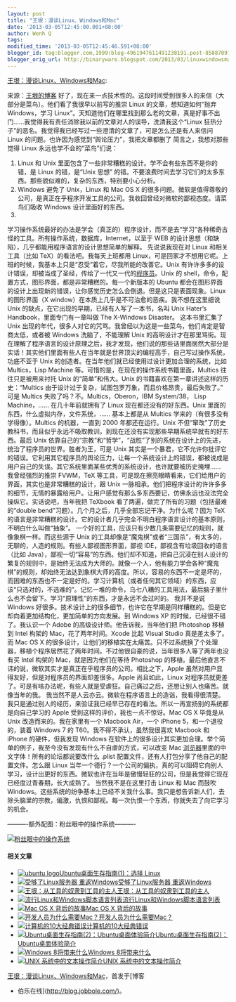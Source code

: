 ```yaml
---
layout: post
title: "王垠：漫谈Linux、Windows和Mac"
date: '2013-03-05T12:45:00.001+08:00'
author: Wenh Q
tags:
modified_time: '2013-03-05T12:45:46.591+08:00'
blogger_id: tag:blogger.com,1999:blog-4961947611491238191.post-8588709718300611665
blogger_orig_url: http://binaryware.blogspot.com/2013/03/linuxwindowsmac.html
---
```


[王垠：漫谈Linux、Windows和Mac](http://blog.jobbole.com/34764/?utm_source=rss&utm_medium=rss&utm_campaign=%25e7%258e%258b%25e5%259e%25a0%25ef%25bc%259a%25e6%25bc%25ab%25e8%25b0%2588linux%25e3%2580%2581windows%25e5%2592%258cmac):

来源：[王垠的博客](http://blog.sina.com.cn/s/blog_5d90e82f0101iiwl.html)
好了，现在来一点技术性的。这段时间受到很多人的来信（大部分是菜鸟）。他们看了我很早以前写的推崇
Linux 的文章，想知道如何“抛弃 Windows，学习
Linux”。天知道他们在哪里找到那么老的文章，真是好事不出门……我觉得我有责任消除我以前的文章对人的误导，洗清我这个“Linux
狂热分子”的恶名。我觉得我已经写过一些澄清的文章了，可是怎么还是有人来信问
Linux 的问题。也许因为感觉到“舆论压力”，我把文章都删了
简言之，我想对那些觉得 Linux 永远也学不会的“菜鸟”们说：
1. Linux 和 Unix
里面包含了一些非常糟糕的设计。学不会有些东西不是你的错，是 Linux
的错，是“Unix 思想”
的错。不要浪费时间去学习它们的太多东西。那些貌似难的，复杂的东西，特别要小心分析。
2. Windows 避免了 Unix，Linux 和 Mac OS X
的很多问题。微软是值得尊敬的公司，是真正在乎程序开发工具的公司。我收回曾经对微软的鄙视态度。请菜鸟们吸收
Windows 设计里面好的东西。
3.
学习操作系统最好的办法是学会（真正的）程序设计，而不是去“学习”各种稀奇古怪的工具。所有操作系统，数据库，Internet，以至于
WEB 的设计思想（和缺陷），几乎都能用程序语言的设计思想简单的解释。
先说说我现在对 Linux 和相关工具（比如 TeX）的看法吧。我每天上班都用
Linux，可是回家才不想用它呢。上班的时候，我基本上只是“忍受”着它，尽我所能的改善它。Unix
有许许多多的设计错误，却被当成了圣经，传给了一代又一代的[程序员](http://blog.jobbole.com/821/ "程序员的本质")。Unix
的 shell，命令，配置方式，图形界面，都是非常糟糕的。每一个新版本的
Ubuntu
都会在图形界面的设计上出现新的错误，让你感觉历史怎么会倒退。但是这只是表面现象。Linux
的图形界面（X window）在本质上几乎是不可治愈的恶疾。我不想在这里细说
Unix 的缺点，在它出现的早期，已经有人写了一本书，名叫 Unix Hater’s
Handbook，里面专门有一章叫做 The X-Windows Disaster。
这本书里汇集了 Unix
出现的年代，很多人对它的咒骂。我曾经以为这是一些菜鸟，他们肯定是智商太低，或者被
Windows 洗脑了，不能理解 Unix
的高明设计才在那里骂街。现在理解了程序语言的设计原理之后，我才发现，他们说的那些话里面居然大部分是实话！其实他们里面有些人在当年就是世界顶尖的编程高手，自己写过操作系统，功底不亚于
Unix 的创造者。在当年他们就已经使用过设计更加合理的系统，比如
Multics，Lisp Machine 等。可惜的是，在现在的操作系统书籍里面，Multics
往往只是被用来衬托 Unix 的“简单”和伟大。Unix
的书籍喜欢在第一章讲述这样的历史：“Multics
由于设计过于复杂，试图包罗万象，而且价格昂贵，最后失败了。” 可是 Multics
失败了吗？不。Multics，Oberon，IBM System/38， Lisp Machine，……
在几十年前就拥有了 Linux 现在都还没有的好东西。Unix
里面的东西，什么虚拟内存，文件系统，…… 基本上都是从 Multics
学来的（有很多没有学得像）。Multics 的机器，一直到 2000
年都还在运行。Unix
不但“窜改”了历史教科书，而且似乎永远不吸取教训，到现在还没有实现那些早期系统早就有的好东西。最后
Unix
依靠自己的“宗教”和“哲学”，“战胜”了别的系统在设计上的先进，统治了程序员的世界。胜者为王，可是
Unix
其实是一个暴君，它不允许你批评它的错误。它利用其它程序员的舆论压力，让每一个系统设计上的错误，都被说成是用户自己的失误。其它系统里面某些优秀的系统设计，也许就要被历史掩埋……
我曾经强烈的推崇 FVWM，TeX
等工具，可是现在擦亮眼睛看来，它们给用户的界面，其实也是非常糟糕的设计，跟
Unix
一脉相承。他们把程序设计的许许多多的细节，无情的暴露给用户。让用户感觉有那么多东西要记，仿佛永远也没法完全操纵它。实话说吧，当年我把
TeXbook 看了两遍，做完了所有的习题（包括最难的“double
bend”习题）。几个月之后，几乎全部忘记干净。为什么呢？因为 TeX
的语言是非常糟糕的设计。它的设计者几乎完全不明白程序语言设计的基本原则，不明白什么叫做“抽象”。
一个好的工具，应该只有少数几条需要记忆的规则，就像象棋一样。而这些源于
Unix
的工具却像是“魔鬼棋”或者“三国杀”，有太多的，无聊的，人造的规则。有些人鄙视图形界面，鄙视
IDE，鄙视含有垃圾回收的语言（比如
Java），鄙视一切“容易”的东西。他们却不知道，把自己沉浸在别人设计的繁复的规则中，是始终无法成为大师的。就像一个人，他有能力学会各种“魔鬼棋”的规则，却始终无法达到象棋大师的高度。所以，容易的东西不一定是坏的，而困难的东西也不一定是好的。学习计算机（或者任何其它领域）的东西，应该“只选对的，不选难的”。记忆一堆的命令，乌七八糟的工具用法，最后脑子里什么也不会留下。学习“原理性”的东西，才是永远不会过时的。
我并不是说 Windows
好很多。技术设计上的很多细节，也许它在早期是同样糟糕的。但是它却向着更加结构化，更加简单的方向发展。到
Windows XP 的时候，已经很不错了。我认识一个 Adobe
的高级设计师。他告诉我，当年他们把 Photoshop 移植到 Intel 构架的
Mac，花了两年时间。Xcode 比起 Visual Studio 真是差太多了。而 Mac OS X
的很多设计，让他们的移植实在太痛苦。只不过系统换了个处理器，移植个程序居然花了两年时间。不过他很自豪的说，当年很多人等了两年也没有买
Intel 构架的 Mac，就是因为他们在等待 Photoshop
的移植。最后他直言不讳的说，微软其实才是真正在乎程序员的公司。相比之下，Apple
虽然对用户显得友好，但是对程序员的界面却差很多。Apple 尚且如此，Linux
对程序员就更差了。可是有啥办法呢，有些人就是受虐狂。自己痛过之后，还想让别人也痛苦。就像当年的我。
我当然不是人云亦云。微软在程序语言上的造诣，我看得很清楚。我只是通过别人的经历，来验证我已经早已存在的看法。所以一再宣扬别的系统都是向自己学习的
Apple 受到这样的评价，我也一点不惊讶。Mac OS X 毕竟是从 Unix
改造而来的。我在家里有一个 Macbook Air，一个 iPhone
5，和一个退役的，装着 Windows 7 的 T60。我不得不承认，虽然我很喜欢
Macbook 和 iPhone 的硬件，但我发现 Windows
在软件上的很多设计其实更加合理。举个简单的例子，我至今没有发现有什么不自虐的方式，可以改变
Mac
[浏览器](http://blog.jobbole.com/12749/ "浏览器")里面的中文字体！所有的论坛都说要改什么
.plist 配置文件，还有人打包分享了他自己的配置文件。怎么跟 Linux
当年一个德行？一个公司的偏执，真的可以阻碍它向别人学习，设计出更好的东西。微软也许在当年是傲慢轻狂的公司，但是我觉得它现在已经度过青春期，长大成熟了。
当然我不是在这里打击 Linux 和 Mac 而鼓吹
Windows。这些系统的纷争基本上已经不关我什么事。我只是想告诉新人们，去除头脑里的宗教，偏激，仇恨和鄙视。每一次仇恨一个东西，你就失去了向它学习的机会。


———-额外配图：粉丝眼中的操作系统———-

[![粉丝眼中的操作系统](http://blog.jobbole.com/wp-content/uploads/2013/03/%E7%B2%89%E4%B8%9D%E7%9C%BC%E4%B8%AD%E7%9A%84%E6%93%8D%E4%BD%9C%E7%B3%BB%E7%BB%9F.jpg "粉丝眼中的操作系统")](http://blog.jobbole.com/wp-content/uploads/2013/03/%E7%B2%89%E4%B8%9D%E7%9C%BC%E4%B8%AD%E7%9A%84%E6%93%8D%E4%BD%9C%E7%B3%BB%E7%BB%9F.jpg "粉丝眼中的操作系统")

#### 相关文章

-   [![ubuntu
    logo](http://blog.jobbole.com/wp-content/uploads/2012/10/ubuntu-logo-150x150.jpg)](http://blog.jobbole.com/29546/)[Ubuntu桌面生存指南(1)：选择
    Linux](http://blog.jobbole.com/29546/)
-   [![受够了Linux服务器
    重返Windows](http://blog.jobbole.com/wp-content/plugins/wordpress-23-related-posts-plugin/static/thumbs/2.jpg)](http://blog.jobbole.com/1574/)[受够了Linux服务器
    重返Windows](http://blog.jobbole.com/1574/)
-   [![王垠：从工具的奴隶到工具的主人](http://blog.jobbole.com/wp-content/uploads/2013/02/scheme-150x125.jpg)](http://blog.jobbole.com/26741/)[王垠：从工具的奴隶到工具的主人](http://blog.jobbole.com/26741/)
-   [![流行Linux和Windows脚本语言列表](http://blog.jobbole.com/wp-content/uploads/2012/01/programming-languages.jpg)](http://blog.jobbole.com/22838/)[流行Linux和Windows脚本语言列表](http://blog.jobbole.com/22838/)
-   [![Mac OS X
    背后的故事](http://blog.jobbole.com/wp-content/uploads/2013/01/mac-osx-01-150x150.jpg)](http://blog.jobbole.com/32586/)[Mac
    OS X 背后的故事](http://blog.jobbole.com/32586/)
-   [![开发人员为什么需要Mac？](http://blog.jobbole.com/wp-content/uploads/2011/11/software-development-logo.jpg)](http://blog.jobbole.com/9597/)[开发人员为什么需要Mac？](http://blog.jobbole.com/9597/)
-   [![计算机的10大经典错误](http://blog.jobbole.com/wp-content/plugins/wordpress-23-related-posts-plugin/static/thumbs/28.jpg)](http://blog.jobbole.com/1215/)[计算机的10大经典错误](http://blog.jobbole.com/1215/)
-   [![Ubuntu桌面生存指南(2)：Ubuntu桌面体验简介](http://blog.jobbole.com/wp-content/uploads/2012/10/ubuntu-01-150x150.png)](http://blog.jobbole.com/29668/)[Ubuntu桌面生存指南(2)：Ubuntu桌面体验简介](http://blog.jobbole.com/29668/)
-   [![Windows
    8将带来什么](http://blog.jobbole.com/wp-content/plugins/wordpress-23-related-posts-plugin/static/thumbs/30.jpg)](http://blog.jobbole.com/1511/)[Windows
    8将带来什么](http://blog.jobbole.com/1511/)
-   [![UNIX 系统中的文本操作简介
    ](http://blog.jobbole.com/wp-content/uploads/2013/02/Banni%25C3%25A8re-Unix-linux-150x150.jpg)](http://blog.jobbole.com/19641/)[UNIX
    系统中的文本操作简介](http://blog.jobbole.com/19641/)

[王垠：漫谈Linux、Windows和Mac](http://blog.jobbole.com/34764/)，首发于[博客
- 伯乐在线](http://blog.jobbole.com/)。
